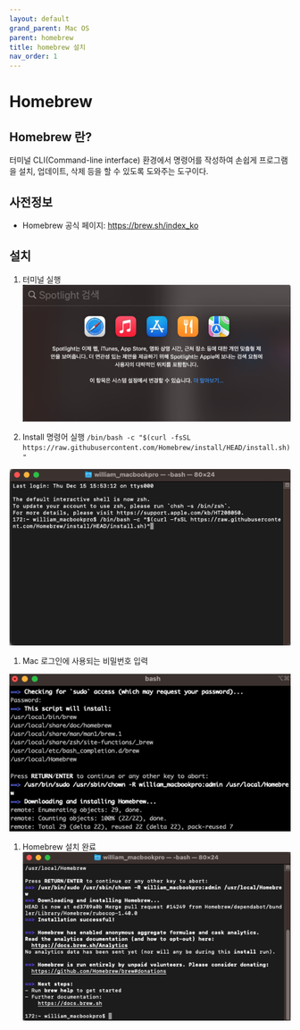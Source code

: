 ```yaml
---
layout: default
grand_parent: Mac OS
parent: homebrew
title: homebrew 설치
nav_order: 1
---
```


# Homebrew

## Homebrew 란?
터미널 CLI(Command-line interface) 환경에서 명령어를 작성하여 손쉽게 프로그램을 설치, 업데이트, 삭제 등을 할 수 있도록 도와주는 도구이다.

## 사전정보
- Homebrew 공식 페이지: https://brew.sh/index_ko

## 설치

1. 터미널 실행
![terminal1](../../assets/images/homebrew1.png)

1. Install 명령어 실행
`/bin/bash -c "$(curl -fsSL https://raw.githubusercontent.com/Homebrew/install/HEAD/install.sh)"`

![terminal2](../../assets/images/homebrew2.png)


1. Mac 로그인에 사용되는 비밀번호 입력

![terminal1](../../assets/images/homebrew3.png)

1. Homebrew 설치 완료
![terminal1](../../assets/images/homebrew4.png)
